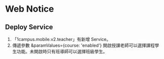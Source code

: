 # Web Notice

## Deploy Service

1. 「1campus.mobile.v2.teacher」有新增 Service。
2. 傳遞參數 &paramValues={course: 'enabled'} 開啟授課老師可以選擇課程學生功能。未開啟時只有班導師可以選擇班級學生。
